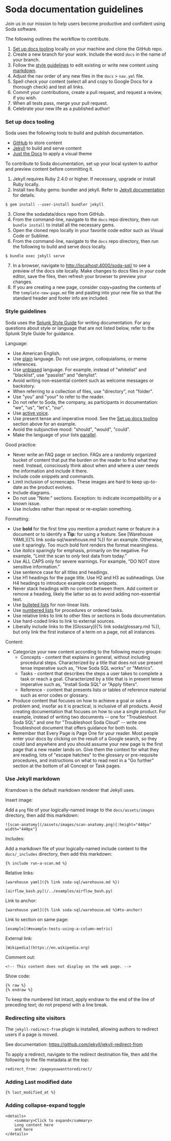 Soda documentation guidelines
==================

Join us in our mission to help users become productive and confident using Soda software.

The following outlines the workflow to contribute.
1. [Set up docs tooling](#set-up-docs-tooling) locally on your machine and clone the GitHub repo.
2. Create a new branch for your work. Include the word `docs` in the name of your branch.
3. Follow the [style guidelines](#style-guidelines) to edit existing or write new content using [markdown](#use-jekyll-markdown).
4. Adjust the nav order of any new files in the `docs` > `nav.yml` file.
5. Spell check your content (select all and copy to Google Docs for a thorough check) and test all links.
6. Commit your contributions, create a pull request, and request a review, if you wish.
7. When all tests pass, merge your pull request.
8. Celebrate your new life as a published author!

### Set up docs tooling

Soda uses the following tools to build and publish documentation.
- [GitHub](https://github.com/sodadata/soda-sql) to store content
- [Jekyll](https://jekyllrb.com/docs/) to build and serve content
- [Just the Docs](https://pmarsceill.github.io/just-the-docs/) to apply a visual theme

To contribute to Soda documentation, set up your local system to author and preview content before committing it.

1. Jekyll requires Ruby 2.4.0 or higher. If necessary, upgrade or install Ruby locally.
2. Install two Ruby gems: bundler and jekyll. Refer to [Jekyll documentation](https://jekyllrb.com/docs/installation/) for details.
```shell
$ gem install --user-install bundler jekyll
```
3. Clone the sodadata/docs repo from GitHub.
4. From the command-line, navigate to the `docs` repo directory, then run `bundle install` to install all the necessary gems.
5. Open the cloned repo locally in your favorite code editor such as Visual Code or Sublime.
6. From the command-line, navigate to the `docs` repo directory, then run the following to build and serve docs locally.
```shell
$ bundle exec jekyll serve
```
7. In a browser, navigate to [http://localhost:4000/soda-sql/](http://localhost:4000/soda-sql/) to see a preview of the docs site locally. Make changes to docs files in your code editor, save the files, then refresh your browser to preview your changes.
8. If you are creating a new page, consider copy+pasting the contents of the `template-new-page.md` file and pasting into your new file so that the standard header and footer info are included.


### Style guidelines

Soda uses the [Splunk Style Guide](https://docs.splunk.com/Documentation/StyleGuide/current/StyleGuide/Howtouse) for writing documentation. For any questions about style or language that are not listed below, refer to the Splunk Style Guide for guidance.

Language:
- Use American English.
- Use [plain](https://docs.splunk.com/Documentation/StyleGuide/current/StyleGuide/Technicallanguage) language. Do not use jargon, colloquialisms, or meme references.
- Use [unbiased](https://docs.splunk.com/Documentation/StyleGuide/current/StyleGuide/Inclusivity) language. For example, instead of "whitelist" and "blacklist", use "passlist" and "denylist".
- Avoid writing non-essential content such as welcome messages or backstory.
- When referring to a collection of files, use "directory", not "folder".
- Use "you" and "your" to refer to the reader.
- Do not refer to Soda, the company, as participants in documentation: "we", "us", "let's", "our".
- Use [active voice](https://docs.splunk.com/Documentation/StyleGuide/current/StyleGuide/Activeandpresent).
- Use present tense and imperative mood. See the [Set up docs tooling](#set-up-docs-tooling) section above for an example.
- Avoid the subjunctive mood: "should", "would", "could".
- Make the language of your lists [parallel](https://ewriteonline.com/how-and-why-to-make-your-lists-parallel-and-what-does-parallel-mean/).

Good practice:
- Never write an FAQ page or section. FAQs are a randomly organized bucket of content that put the burden on the reader to find what they need. Instead, consciously think about when and where a user needs the information and include it there.
- Include code snippets and commands.
- Limit inclusion of screencaps. These images are hard to keep up-to-date as the product evolves.
- Include diagrams.
- Do not use "Note:" sections. Exception: to indicate incompatibility or a known issue.
- Use includes rather than repeat or re-explain something.

Formatting:
- Use **bold** for the first time you mention a product name or feature in a document or to identify a **Tip:** for using a feature. See [Warehouse YAML]({% link soda-sql/warehouse.md %}) for an example. Otherwise, use it sparingly. Too much bold font renders the format meaningless.
- Use *italics* sparingly for emphasis, primarily on the negative. For example, "Limit the scan to *only* test data from today."
- Use ALL CAPS only for severe warnings. For example, "DO NOT store sensitive information."
- Use sentence case for all titles and headings.
- Use H1 headings for the page title. Use H2 and H3 as subheadings. Use H4 headings to introduce example code snippets.
- Never stack headings with no content between them. Add content or remove a heading, likely the latter so as to avoid adding non-essential text.
- Use [bulleted lists](https://docs.splunk.com/Documentation/StyleGuide/current/StyleGuide/Bulletlists) for non-linear lists.
- Use [numbered lists](https://docs.splunk.com/Documentation/StyleGuide/current/StyleGuide/Tasklists) for procedures or ordered tasks.
- Use relative links to link to other files or sections in Soda documentation.
- Use hard-coded links to link to external sources.
- Liberally include links to the [Glossary]({% link soda/glossary.md %}), but only link the first instance of a term on a page, not all instances.

Content:
- Categorize your new content according to the following macro groups:
   - Concepts - content that explains in general, without including procedural steps. Characterized by a title that does not use present tense imperative such as, "How Soda SQL works" or "Metrics".
   - Tasks - content that describes the steps a user takes to complete a task or reach a goal. Characterized by a title that is in present tense imperative such as, "Install Soda SQL" or "Apply filters".
   - Reference - content that presents lists or tables of reference material such as error codes or glossary.
- Produce content that focuses on how to achieve a goal or solve a problem and, insofar as it is practical, is inclusive of all products. Avoid creating documentation that focuses on how to use a single product. For example, instead of writing two documents -- one for "Troubleshoot Soda SQL" and one for "Troubleshoot Soda Cloud" -- write one Troubleshoot document that offers guidance for both tools.
- Remember that Every Page is Page One for your reader. Most people enter your docs by clicking on the result of a Google search, so they could land anywhere and you should assume your new page is the first page that a new reader lands on. Give them the context for what they are reading, lots of "escape hatches" to the glossary or pre-requisite procedures, and instructions on what to read next in a "Go further" section at the bottom of all Concept or Task pages.

### Use Jekyll markdown

Kramdown is the default markdown renderer that Jekyll uses.

Insert image:

Add a `png` file of your logically-named image to the `docs/assets/images` directory, then add this markdown:
```
![scan-anatomy](/assets/images/scan-anatomy.png){:height="440px" width="440px"}
```

Includes:

Add a markdown file of your logically-named include content to the `docs/_includes` directory, then add this markdown:
```
{% include run-a-scan.md %}
```

Relative links:
```
[warehouse yaml]({% link soda-sql/warehouse.md %})

[airflow_bash.py](/../examples/airflow_bash.py)
```

Link to anchor:

```
[warehouse yaml]({% link soda-sql/warehouse.md %}#to-anchor)
```

Link to section on same page:

```
[example](#example-tests-using-a-column-metric)
```

External link:

```
[Wikipedia](https://en.wikipedia.org)
```

Comment out:

```
<!-- This content does not display on the web page. -->
```

Show code:
```
{% raw %}
{% endraw %}
```
To keep the numbered list intact, apply endraw to the end of the line of preceding text; do not prepend with a line break.


### Redirecting site visitors

The `jekyll-redirect-from` plugin is installed, allowing authors to redirect users if a page is moved. 

See documentation: https://github.com/jekyll/jekyll-redirect-from

To apply a redirect, navigate to the redirect destination file, then add the following to the file metadata at the top:

`redirect_from: /pageyouwanttoredirect/`


### Adding Last modified date
```
{% last_modified_at %}
```

### Adding collapse-expand toggle

```
<details>
    <summary>Click to expand</summary>
    Long content here
    and here
</details>
```
